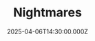 ---
video:
  type: vimeo
  id: 1073021640
speaker:
  permalink: codey-friesen
  name: Codey Friesen
title: Nightmares
image: https://i.imgur.com/IzulfQi.png
date: 2025-04-06T14:30:00.000Z
---